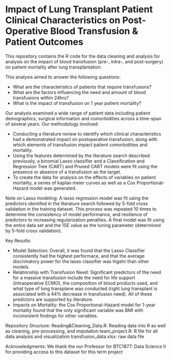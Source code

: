 # Impact of Lung Transplant Patient Clinical Characteristics on Post-Operative Blood Transfusion & Patient Outcomes

This repository contains the R code for the data cleaning and analysis for analysis on the impact of blood transfusion (pre-, intra-, and post-surgery) on patient mortality after lung transplantation. 

This analysis aimed to answer the following questions:
- What are the characteristics of patients that require transfusions?
- What are the factors influencing the need and amount of blood transfusions within 24hrs?
- What is the impact of transfusion on 1 year patient mortality?

Our analysis examined a wide range of patient data including patient demographics, surgical information and comorbidities across a time-span of several years.  Our methodology involved: 
- Conducting a literature review to identify which clinical characteristics had a demonstrated impact on postoperative transfusion, along with which elements of transfusion impact patient comorbidities and mortality.
- Using the features determined by the literature search described previously, a binomial Lasso classifier and a Classification and Regression Tree (CART) and Pruned CART models were fit using the presence or absence of a transfusion as the target.
- To create the data for analysis on the effects of variables on patient mortality, a series of kaplan meier curves as well as a Cox Proportional-Hazard model was generated. 

Note on Lasso modeling: A lasso regression model was fit using the predictors identifed in the literature search followed by 5-fold cross validation in the training dataset. This process was repeated 10 times to determine the consistency of model performance, and resilience of predictors to increasing regularization penalties. A final model was fit using the entire data set and the 1SE value as the tuning parameter (determined by 5-fold cross validation).

Key Results:
- Model Selection: Overall, it was found that the Lasso Classifier consistently had the highest performace, and that the average discrimatory power for the lasso classifier was higehr than other models. 
- Relationship with Transfusion Need: Significant predictors of the need for a massive transfusion include the need for life support (intraoperative ECMO), the composition of blood products used, and what type of lung transplane was conducted (right lung transplant is associated with a 44% decrease in transfusion need). All of these
predictors are supported by literature.
- Impacts on Mortality: the Cox Proportional-Hazard model for 1-year mortality found that the only significant variable was BMI with inconsistent findings for other variables. 
  
Repository Structure:
Reading&Cleaning_Data.R: Reading data into R as well as cleaning, pre-processing, and imputation
team_project.R: R file for all data analysis and visualization
transfusion_data.xlsx: raw data file 

Acknowledgments:
We thank the our Professor for BTC1877: Data Science II for providing access to this dataset for this term project

